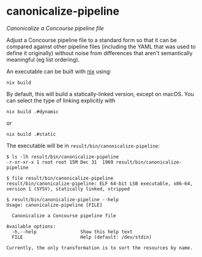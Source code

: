 # canonicalize-pipeline

_Canonicalize a Concourse pipeline file_

Adjust a Concourse pipeline file to a standard form so that it can be compared against other pipeline files (including the YAML that was used to define it originally) without noise from differences that aren't semantically meaningful (eg list ordering).

An executable can be built with [nix](https://nixos.org/) using:

```shell
nix build

```

By default, this will build a statically-linked version, except on macOS. You can select the type of linking explicitly with

```shell
nix build .#dynamic
```

or

```shell
nix build .#static
```

The executable will be in `result/bin/canonicalize-pipeline`:

```shellsession
$ ls -lh result/bin/canonicalize-pipeline
-r-xr-xr-x 1 root root 15M Dec 31  1969 result/bin/canonicalize-pipeline

$ file result/bin/canonicalize-pipeline
result/bin/canonicalize-pipeline: ELF 64-bit LSB executable, x86-64, version 1 (SYSV), statically linked, stripped

$ result/bin/canonicalize-pipeline --help
Usage: canonicalize-pipeline [FILE]

  Canonicalize a Concourse pipeline file

Available options:
  -h,--help                Show this help text
  FILE                     Help (default: /dev/stdin)

Currently, the only transformation is to sort the resources by name.
```
